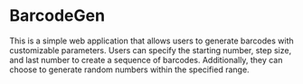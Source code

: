 # BarcodeGen
This is a simple web application that allows users to generate barcodes with customizable parameters. Users can specify the starting number, step size, and last number to create a sequence of barcodes. Additionally, they can choose to generate random numbers within the specified range.
